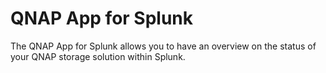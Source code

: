 # QNAP App for Splunk

The QNAP App for Splunk allows you to have an overview on the status of your QNAP storage solution within Splunk.
